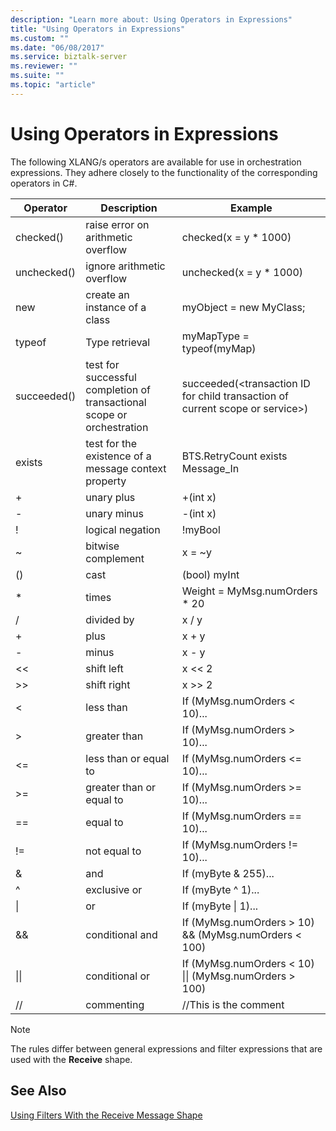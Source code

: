 ```yaml
---
description: "Learn more about: Using Operators in Expressions"
title: "Using Operators in Expressions"
ms.custom: ""
ms.date: "06/08/2017"
ms.service: biztalk-server
ms.reviewer: ""
ms.suite: ""
ms.topic: "article"
---
```

# Using Operators in Expressions
The following XLANG/s operators are available for use in orchestration expressions. They adhere closely to the functionality of the corresponding operators in C#.  
  
|Operator|Description|Example|  
|--------------|-----------------|-------------|  
|checked()|raise error on arithmetic overflow|checked(x = y * 1000)|  
|unchecked()|ignore arithmetic overflow|unchecked(x = y * 1000)|  
|new|create an instance of a class|myObject = new MyClass;|  
|typeof|Type retrieval|myMapType = typeof(myMap)|  
|succeeded()|test for successful completion of transactional scope or orchestration|succeeded(\<transaction ID for child transaction of current scope or service\>)|  
|exists|test for the existence of a message context property|BTS.RetryCount exists Message_In|  
|+|unary plus|+(int x)|  
|-|unary minus|-(int x)|  
|!|logical negation|!myBool|  
|~|bitwise complement|x = ~y|  
|()|cast|(bool) myInt|  
|*|times|Weight = MyMsg.numOrders * 20|  
|/|divided by|x / y|  
|+|plus|x + y|  
|-|minus|x - y|  
|<<|shift left|x << 2|  
|>>|shift right|x >> 2|  
|<|less than|If (MyMsg.numOrders < 10)...|  
|>|greater than|If (MyMsg.numOrders > 10)...|  
|<=|less than or equal to|If (MyMsg.numOrders <= 10)...|  
|>=|greater than or equal to|If (MyMsg.numOrders >= 10)...|  
|==|equal to|If (MyMsg.numOrders == 10)...|  
|!=|not equal to|If (MyMsg.numOrders != 10)...|  
|&|and|If (myByte & 255)...|  
|^|exclusive or|If (myByte ^ 1)...|  
|&#124;|or|If (myByte &#124; 1)...|  
|&&|conditional and|If (MyMsg.numOrders > 10) && (MyMsg.numOrders < 100)|  
|&#124;&#124;|conditional or|If (MyMsg.numOrders < 10) &#124;&#124; (MyMsg.numOrders > 100)|  
|//|commenting|//This is the comment|  
  
> [!NOTE]
>  The rules differ between general expressions and filter expressions that are used with the **Receive** shape.  
  
## See Also  
 [Using Filters With the Receive Message Shape](../core/using-filters-with-the-receive-message-shape.md)
